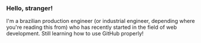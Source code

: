 ### Hello, stranger!

I'm a brazilian production engineer (or industrial engineer, depending where you're reading this from) who has recently started in the field of web development. Still learning how to use GitHub properly!
